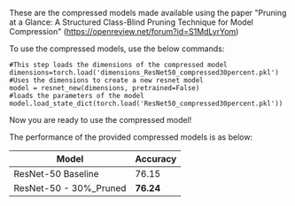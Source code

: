 These are the compressed models made available using the paper "Pruning at a Glance: A Structured Class-Blind Pruning Technique for Model Compression" (https://openreview.net/forum?id=S1MdLyrYom)

To use the compressed models, use the below commands:

```
#This step loads the dimensions of the compressed model
dimensions=torch.load('dimensions_ResNet50_compressed30percent.pkl')
#Uses the dimensions to create a new resnet model
model = resnet_new(dimensions, pretrained=False)
#loads the parameters of the model
model.load_state_dict(torch.load('ResNet50_compressed30percent.pkl'))
```
Now you are ready to use the compressed model!

The performance of the provided compressed models is as below:

| Model  | Accuracy |
| ------------- | ------------- |
| ResNet-50 Baseline  | 76.15  |
| ResNet-50 - 30%_Pruned  | **76.24**  |
